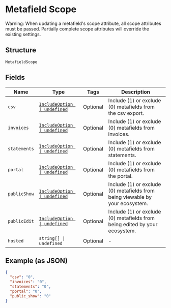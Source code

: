 
# Metafield Scope

Warning: When updating a metafield's scope attribute, all scope attributes must be passed. Partially complete scope attributes will override the existing settings.

## Structure

`MetafieldScope`

## Fields

| Name | Type | Tags | Description |
|  --- | --- | --- | --- |
| `csv` | [`IncludeOption \| undefined`](../../doc/models/include-option.md) | Optional | Include (1) or exclude (0) metafields from the csv export. |
| `invoices` | [`IncludeOption \| undefined`](../../doc/models/include-option.md) | Optional | Include (1) or exclude (0) metafields from invoices. |
| `statements` | [`IncludeOption \| undefined`](../../doc/models/include-option.md) | Optional | Include (1) or exclude (0) metafields from statements. |
| `portal` | [`IncludeOption \| undefined`](../../doc/models/include-option.md) | Optional | Include (1) or exclude (0) metafields from the portal. |
| `publicShow` | [`IncludeOption \| undefined`](../../doc/models/include-option.md) | Optional | Include (1) or exclude (0) metafields from being viewable by your ecosystem. |
| `publicEdit` | [`IncludeOption \| undefined`](../../doc/models/include-option.md) | Optional | Include (1) or exclude (0) metafields from being edited by your ecosystem. |
| `hosted` | `string[] \| undefined` | Optional | - |

## Example (as JSON)

```json
{
  "csv": "0",
  "invoices": "0",
  "statements": "0",
  "portal": "0",
  "public_show": "0"
}
```

